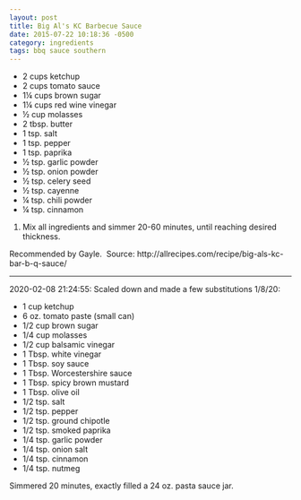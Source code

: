 ```yaml
---
layout: post
title: Big Al's KC Barbecue Sauce
date: 2015-07-22 10:18:36 -0500
category: ingredients
tags: bbq sauce southern
---
```

<ul>
	<li class="p1"><span class="s1">2 cups ketchup</span></li>
	<li class="p1"><span class="s1">2 cups tomato sauce</span></li>
	<li class="p1"><span class="s1">1¼ cups brown sugar</span></li>
	<li class="p1"><span class="s1">1¼ cups red wine vinegar</span></li>
	<li class="p1"><span class="s1">½ cup molasses</span></li>
	<li class="p1"><span class="s1">2 tbsp. butter</span></li>
	<li class="p1"><span class="s1">1 tsp. salt</span></li>
	<li class="p1"><span class="s1">1 tsp. pepper</span></li>
	<li class="p1"><span class="s1">1 tsp. paprika</span></li>
	<li class="p1"><span class="s1">½ tsp. garlic powder</span></li>
	<li class="p1"><span class="s1">½ tsp. onion powder</span></li>
	<li class="p1"><span class="s1">½ tsp. celery seed</span></li>
	<li class="p1"><span class="s1">½ tsp. cayenne</span></li>
	<li class="p1"><span class="s1">¼ tsp. chili powder</span></li>
	<li class="p1"><span class="s1">¼ tsp. cinnamon</span></li>
</ul>
<ol>
	<li>Mix all ingredients and simmer 20-60 minutes, until reaching desired thickness.</li>
</ol>
Recommended by Gayle.  Source: <span class="s1">http://allrecipes.com/recipe/big-als-kc-bar-b-q-sauce/</span>

---

2020-02-08 21:24:55: Scaled down and made a few substitutions 1/8/20:
<ul>
  <li>1 cup ketchup</li>
  <li>6 oz. tomato paste (small can)</li>
  <li>1/2 cup brown sugar</li>
  <li>1/4 cup molasses</li>
  <li>1/2 cup balsamic vinegar</li>
  <li>1 Tbsp. white vinegar</li>
  <li>1 Tbsp. soy sauce</li>
  <li>1 Tbsp. Worcestershire sauce</li>
  <li>1 Tbsp. spicy brown mustard</li>
  <li>1 Tbsp. olive oil</li>
  <li>1/2 tsp. salt</li>
  <li>1/2 tsp. pepper</li>
  <li>1/2 tsp. ground chipotle</li>
  <li>1/2 tsp. smoked paprika</li>
  <li>1/4 tsp. garlic powder</li>
  <li>1/4 tsp. onion salt</li>
  <li>1/4 tsp. cinnamon</li>
  <li>1/4 tsp. nutmeg</li>
</ul>

Simmered 20 minutes, exactly filled a 24 oz. pasta sauce jar.

